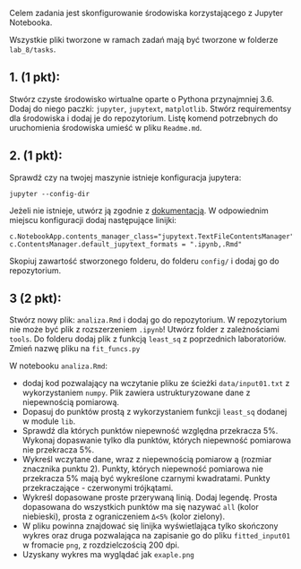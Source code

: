 Celem zadania jest skonfigurowanie środowiska korzystającego 
z Jupyter Notebooka. 

Wszystkie pliki tworzone w ramach zadań mają być tworzone 
w folderze `lab_8/tasks`.


## 1. (1 pkt):
Stwórz czyste środowisko wirtualne oparte o Pythona przynajmniej 3.6.
Dodaj do niego paczki: `jupyter`, `jupytext`, `matplotlib`.
Stwórz requirementsy dla środowiska i dodaj je do repozytorium.
Listę komend potrzebnych do uruchomienia środowiska umieść w pliku `Readme.md`.
## 2. (1 pkt):
Sprawdź czy na twojej maszynie istnieje konfiguracja jupytera:
```
jupyter --config-dir
```
Jeżeli nie istnieje, utwórz ją zgodnie z [dokumentacją](
https://jupyter-notebook.readthedocs.io/en/stable/config.html).
W odpowiednim miejscu konfiguracji dodaj następujące linijki:
```
c.NotebookApp.contents_manager_class="jupytext.TextFileContentsManager"
c.ContentsManager.default_jupytext_formats = ".ipynb,.Rmd"
```
Skopiuj zawartość stworzonego folderu, 
do folderu `config/` i dodaj go do repozytorium.
## 3 (2 pkt):
Stwórz nowy plik: `analiza.Rmd` i dodaj go do repozytorium. 
W repozytorium nie może być plik z rozszerzeniem `.ipynb`!
Utwórz folder z zależnościami `tools`. 
Do folderu dodaj plik z funkcją `least_sq` z poprzednich laboratoriów. 
Zmień nazwę pliku na `fit_funcs.py`

W notebooku `analiza.Rmd`:
* dodaj kod pozwalający na wczytanie pliku ze ścieżki `data/input01.txt` 
z wykorzystaniem `numpy`. Plik zawiera ustrukturyzowane dane 
z niepewnością pomiarową. 
* Dopasuj do punktów prostą z wykorzystaniem funkcji `least_sq` dodanej
 w module `lib`.
* Sprawdź dla których punktów niepewność względna przekracza 5%. 
Wykonaj dopaswanie tylko dla punktów, 
których niepewność pomiarowa nie przekracza 5%.
* Wykreśl wczytane dane, wraz z niepewnością pomiarow
ą (rozmiar znacznika punktu 2). 
Punkty, których niepewność pomiarowa nie przekracza 5% 
mają być wykreślone czarnymi kwadratami. 
Punkty przekraczające - czerwonymi trójkątami.
* Wykreśl dopasowane proste przerywaną linią. Dodaj legendę. 
Prosta dopasowana do wszystkich punktów ma się nazywać `all` (kolor niebieski), 
prosta z ograniczeniem `Δ<5%` (kolor zielony).
* W pliku powinna znajdować się linijka wyświetlająca tylko skończony wykres 
oraz druga pozwalająca na zapisanie go do pliku `fitted_input01` 
w fromacie `png`, z rozdzielczością 200 dpi.
* Uzyskany wykres ma wyglądać jak `exaple.png`
